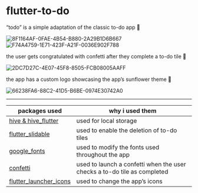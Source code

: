 # flutter-to-do

“todo” is a simple adaptation of the classic to-do app 🌻 


![8F1164AF-0FAE-4B54-B880-2A29B1D6B667](https://user-images.githubusercontent.com/46397735/216681812-030c7689-05f9-4977-a31d-8b89770b6281.png)
![F74A4759-1E71-423F-A21F-0036E902F788](https://user-images.githubusercontent.com/46397735/216681818-fcac795b-8cab-495c-b939-a0d333ead7ee.png)

the user gets congratulated with confetti after they complete a to-do tile 🎉

![2DC7D27C-4E07-45F8-8505-FCB08005AAFF](https://user-images.githubusercontent.com/46397735/216682377-a33c362d-611a-4e83-8b14-a91504fed8f1.gif)

the app has a custom logo showcasing the app’s sunflower theme 🌻

![66238FA6-88C2-41D5-B6BE-0974E30742A0](https://user-images.githubusercontent.com/46397735/216682587-038608ea-b104-4eb5-818e-75d5736d6831.jpeg)

----
| packages used  | why i used them |
| ------------- | ------------- |
| [hive & hive_flutter](https://pub.dev/packages/hive)  | used for local storage |
| [flutter_slidable](https://pub.dev/packages/flutter_slidable)  | used to enable the deletion of to-do tiles  |
| [google_fonts](https://pub.dev/packages/google_fonts)  | used to modify the fonts used throughout the app |
| [confetti](https://pub.dev/packages/confetti)  | used to launch a confetti when the user checks a to-do tile as completed |
| [flutter_launcher_icons](https://pub.dev/packages/flutter_launcher_icons)  | used to change the app’s icons  |

